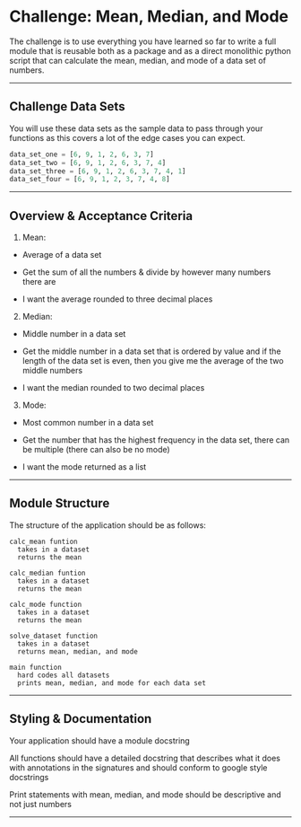 
# Challenge: Mean, Median, and Mode

The challenge is to use everything you have learned so far to write a full module that is reusable both as a package and as a direct monolithic python script that can calculate the mean, median, and mode of a data set of numbers.

---

## Challenge Data Sets

You will use these data sets as the sample data to pass through your functions as this covers a lot of the edge cases you can expect.

```python
data_set_one = [6, 9, 1, 2, 6, 3, 7]
data_set_two = [6, 9, 1, 2, 6, 3, 7, 4]
data_set_three = [6, 9, 1, 2, 6, 3, 7, 4, 1]
data_set_four = [6, 9, 1, 2, 3, 7, 4, 8]
```

---

## Overview & Acceptance Criteria

1. Mean:

  + Average of a data set

  + Get the sum of all the numbers & divide by however many numbers there are

  + I want the average rounded to three decimal places


2. Median:

  + Middle number in a data set

  + Get the middle number in a data set that is ordered by value and if the length of the data set is even, then you give me the average of the two middle numbers

  + I want the median rounded to two decimal places


3. Mode:

  + Most common number in a data set

  + Get the number that has the highest frequency in the data set, there can be multiple (there can also be no mode)

  + I want the mode returned as a list

---

## Module Structure

The structure of the application should be as follows:

```
calc_mean funtion
  takes in a dataset
  returns the mean

calc_median funtion
  takes in a dataset
  returns the mean

calc_mode function
  takes in a dataset
  returns the mean

solve_dataset function
  takes in a dataset
  returns mean, median, and mode

main function
  hard codes all datasets
  prints mean, median, and mode for each data set
```

---

## Styling & Documentation

Your application should have a module docstring

All functions should have a detailed docstring that describes what it does with annotations in the signatures and should conform to google style docstrings

Print statements with mean, median, and mode should be descriptive and not just numbers

---
